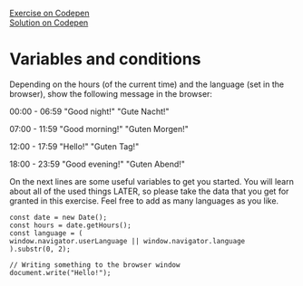 [Exercise on Codepen](https://codepen.io/noreading/pen/PdrrKq?editors=0010)  
[Solution on Codepen](https://codepen.io/noreading/pen/BOggqL?editors=0010)

# Variables and conditions
Depending on the hours (of the current time) and the language (set in the browser), show the following message in the browser:

00:00 - 06:59
"Good night!"
"Gute Nacht!"

07:00 - 11:59
"Good morning!"
"Guten Morgen!"

12:00 - 17:59
"Hello!"
"Guten Tag!"

18:00 - 23:59
"Good evening!"
"Guten Abend!"

On the next lines are some useful variables to get you started. You will learn about all
of the used things LATER, so please take the data that you get for granted in this exercise.
Feel free to add as many languages as you like.


```
const date = new Date();
const hours = date.getHours();
const language = (
window.navigator.userLanguage || window.navigator.language
).substr(0, 2);

// Writing something to the browser window
document.write("Hello!");
```
